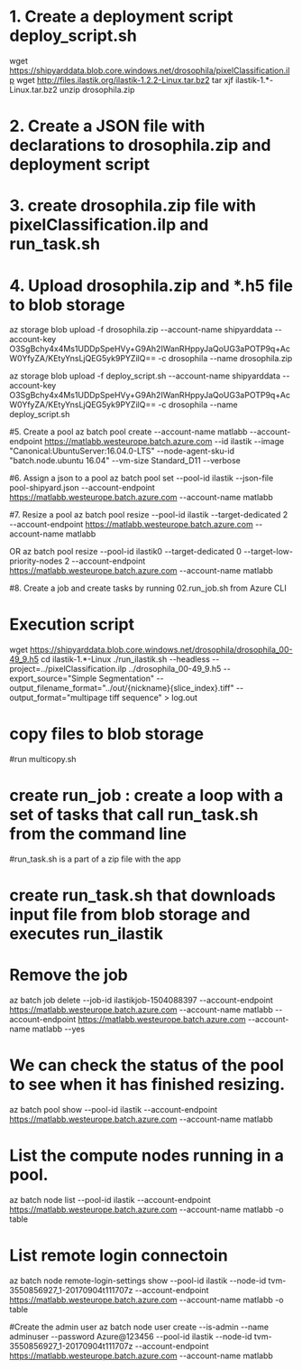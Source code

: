 
# 1. Create a deployment script deploy_script.sh
wget https://shipyarddata.blob.core.windows.net/drosophila/pixelClassification.ilp
wget http://files.ilastik.org/ilastik-1.2.2-Linux.tar.bz2
tar xjf ilastik-1.*-Linux.tar.bz2
unzip drosophila.zip

# 2. Create a JSON file with declarations to drosophila.zip and deployment script 
# 3. create drosophila.zip file with pixelClassification.ilp and run_task.sh
# 4. Upload drosophila.zip and *.h5 file to blob storage
az storage blob upload -f drosophila.zip --account-name shipyarddata --account-key O3SgBchy4x4Ms1UDDpSpeHVy+G9Ah2IWanRHppyJaQoUG3aPOTP9q+AcW0YfyZA/KEtyYnsLjQEG5yk9PYZilQ== -c drosophila --name drosophila.zip

az storage blob upload -f deploy_script.sh --account-name shipyarddata --account-key O3SgBchy4x4Ms1UDDpSpeHVy+G9Ah2IWanRHppyJaQoUG3aPOTP9q+AcW0YfyZA/KEtyYnsLjQEG5yk9PYZilQ== -c drosophila --name deploy_script.sh

#5. Create a pool
az batch pool create --account-name matlabb --account-endpoint https://matlabb.westeurope.batch.azure.com --id ilastik --image "Canonical:UbuntuServer:16.04.0-LTS" --node-agent-sku-id "batch.node.ubuntu 16.04"  --vm-size Standard_D11 --verbose

#6. Assign a json to a pool
 az batch pool set --pool-id ilastik --json-file pool-shipyard.json --account-endpoint https://matlabb.westeurope.batch.azure.com --account-name matlabb

#7. Resize a pool
az batch pool resize --pool-id ilastik --target-dedicated 2 --account-endpoint https://matlabb.westeurope.batch.azure.com --account-name matlabb

OR 
az batch pool resize --pool-id ilastik0 --target-dedicated 0 --target-low-priority-nodes 2  --account-endpoint https://matlabb.westeurope.batch.azure.com --account-name matlabb

#8. Create a job and create tasks by running 02.run_job.sh from Azure CLI

# Execution script
wget https://shipyarddata.blob.core.windows.net/drosophila/drosophila_00-49_9.h5
cd ilastik-1.*-Linux
./run_ilastik.sh --headless --project=../pixelClassification.ilp ../drosophila_00-49_9.h5 --export_source="Simple Segmentation" --output_filename_format="../out/{nickname}{slice_index}.tiff" --output_format="multipage tiff sequence" > log.out

# copy files to  blob storage
#run multicopy.sh

# create run_job : create a loop with a set of tasks that call run_task.sh from the command line
#run_task.sh is a part of a zip file with the app
# create run_task.sh that downloads input file from blob storage and executes run_ilastik 
 
 # Remove the job
 az batch job delete  --job-id ilastikjob-1504088397  --account-endpoint https://matlabb.westeurope.batch.azure.com --account-name matlabb --account-endpoint https://matlabb.westeurope.batch.azure.com --account-name matlabb --yes

 # We can check the status of the pool to see when it has finished resizing.
az batch pool show --pool-id ilastik  --account-endpoint https://matlabb.westeurope.batch.azure.com --account-name matlabb

# List the compute nodes running in a pool.
az batch node list --pool-id ilastik --account-endpoint https://matlabb.westeurope.batch.azure.com --account-name matlabb -o table

 # List remote login connectoin
az batch node remote-login-settings show --pool-id ilastik --node-id tvm-3550856927_1-20170904t111707z --account-endpoint https://matlabb.westeurope.batch.azure.com --account-name matlabb -o table

#Create the admin user
az batch node user create --is-admin --name adminuser --password Azure@123456 --pool-id ilastik --node-id tvm-3550856927_1-20170904t111707z --account-endpoint https://matlabb.westeurope.batch.azure.com --account-name matlabb
